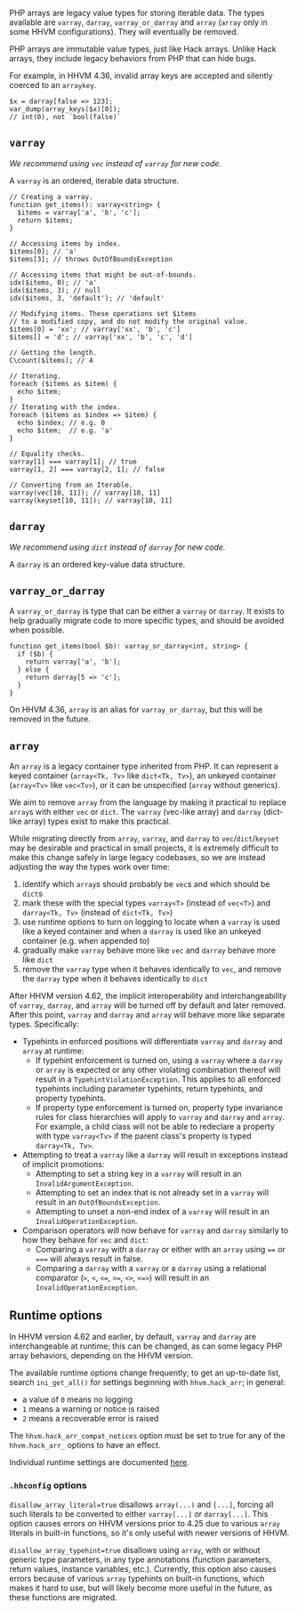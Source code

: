 PHP arrays are legacy value types for storing iterable data. The types
available are `varray`, `darray`, `varray_or_darray` and `array`
(`array` only in some HHVM configurations). They will eventually be
removed.

PHP arrays are immutable value types, just like Hack arrays. Unlike
Hack arrays, they include legacy behaviors from PHP that can hide
bugs.

For example, in HHVM 4.36, invalid array keys are accepted and
silently coerced to an `arraykey`.

``` Hack
$x = darray[false => 123];
var_dump(array_keys($x)[0]);
// int(0), not `bool(false)`
```

## `varray`

*We recommend using `vec` instead of `varray` for new code.*

A `varray` is an ordered, iterable data structure.

```Hack
// Creating a varray.
function get_items(): varray<string> {
  $items = varray['a', 'b', 'c'];
  return $items;
}

// Accessing items by index.
$items[0]; // 'a'
$items[3]; // throws OutOfBoundsException

// Accessing items that might be out-of-bounds.
idx($items, 0); // 'a'
idx($items, 3); // null
idx($items, 3, 'default'); // 'default'

// Modifying items. These operations set $items
// to a modified copy, and do not modify the original value.
$items[0] = 'xx'; // varray['xx', 'b', 'c']
$items[] = 'd'; // varray['xx', 'b', 'c', 'd']

// Getting the length.
C\count($items); // 4

// Iterating.
foreach ($items as $item) {
  echo $item;
}
// Iterating with the index.
foreach ($items as $index => $item) {
  echo $index; // e.g. 0
  echo $item;  // e.g. 'a'
}

// Equality checks.
varray[1] === varray[1]; // true
varray[1, 2] === varray[2, 1]; // false

// Converting from an Iterable.
varray(vec[10, 11]); // varray[10, 11]
varray(keyset[10, 11]); // varray[10, 11]
```

## `darray`

*We recommend using `dict` instead of `darray` for new code.*

A `darray` is an ordered key-value data structure.

## `varray_or_darray`

A `varray_or_darray` is type that can be either a `varray` or
`darray`. It exists to help gradually migrate code to more specific
types, and should be avoided when possible.

```Hack
function get_items(bool $b): varray_or_darray<int, string> {
  if ($b) {
    return varray['a', 'b'];
  } else {
    return darray[5 => 'c'];
  }
}
```

On HHVM 4.36, `array` is an alias for `varray_or_darray`, but this will be removed in the future.

## `array`

An `array` is a legacy container type inherited from PHP. It can
represent a keyed container (`array<Tk, Tv>` like `dict<Tk, Tv>`), an
unkeyed container (`array<Tv>` like `vec<Tv>`), or it can be
unspecified (`array` without generics).

We aim to remove `array` from the language by making it practical to replace `array`s with either `vec` or `dict`. The `varray` (vec-like array) and `darray`
(dict-like array) types exist to make this practical.

While migrating directly from `array`, `varray`, and `darray` to `vec`/`dict`/`keyset` may be desirable and practical in small projects, it is extremely difficult
to make this change safely in large legacy codebases, so we are instead adjusting the way the types work over time:

1. identify which `array`s should probably be `vec`s and which should be `dict`s
2. mark these with the special types `varray<T>` (instead of `vec<T>`) and `darray<Tk, Tv>` (instead of `dict<Tk, Tv>`)
3. use runtime options to turn on logging to locate when a `varray` is used like a keyed container and when a `darray` is used like an unkeyed container (e.g. when appended to)
4. gradually make `varray` behave more like `vec` and `darray` behave more like `dict`
5. remove the `varray` type when it behaves identically to `vec`, and remove the `darray` type when it behaves identically to `dict`

After HHVM version 4.62, the implicit interoperability and interchangeability of `varray`, `darray`, and `array` will be turned off by default and later removed.
After this point, `varray` and `darray` and `array` will behave more like separate types. Specifically:

* Typehints in enforced positions will differentiate `varray` and `darray` and `array` at runtime:
  * If typehint enforcement is turned on, using a `varray` where a `darray` or `array` is expected or any other violating combination thereof will result in a `TypehintViolationException`. This applies to all enforced typehints including parameter typehints, return typehints, and property typehints.
  * If property type enforcement is turned on, property type invariance rules for class hierarchies will apply to `varray` and `darray` and `array`. For example, a child class will not be able to redeclare a property with type `varray<Tv>` if the parent class's property is typed `darray<Tk, Tv>`.
* Attempting to treat a `varray` like a `darray` will result in exceptions instead of implicit promotions:
  * Attempting to set a string key in a `varray` will result in an `InvalidArgumentException`.
  * Attempting to set an index that is not already set in a `varray` will result in an `OutOfBoundsException`.
  * Attempting to unset a non-end index of a `varray` will result in an `InvalidOperationException`.
* Comparison operators will now behave for `varray` and `darray` similarly to how they behave for `vec` and `dict`:
  * Comparing a `varray` with a `darray` or either with an `array` using `==` or `===` will always result in false.
  * Comparing a `darray` with a `varray` or a `darray` using a relational comparator (`>`, `<`, `<=`, `>=`, `<>`, `<=>`) will result in an `InvalidOperationException`.

## Runtime options

In HHVM version 4.62 and earlier, by default, `varray` and `darray` are interchangeable at runtime; this can be changed, as can some legacy PHP array behaviors, depending on the HHVM version.

The available runtime options change frequently; to get an up-to-date list, search `ini_get_all()` for settings beginning with `hhvm.hack_arr`; in general:
- a value of `0` means no logging
- `1` means a warning or notice is raised
- `2` means a recoverable error is raised

The `hhvm.hack_arr_compat_notices` option must be set to true for any of the `hhvm.hack_arr_` options to have an effect.

Individual runtime settings are documented [here](/hack/built-in-types/darray-varray-runtime-options.md).

### `.hhconfig` options

`disallow_array_literal=true` disallows `array(...)` and `[...]`, forcing all
such literals to be converted to either `varray[...]` or `darray[...]`. This
option causes errors on HHVM versions prior to 4.25 due to various `array`
literals in built-in functions, so it's only useful with newer versions of
HHVM.

`disallow_array_typehint=true` disallows using `array`, with or without
generic type parameters, in any type annotations (function parameters, return
values, instance variables, etc.). Currently, this option also causes errors
because of various `array` typehints on built-in functions, which makes it
hard to use, but will likely become more useful in the future, as these
functions are migrated.
